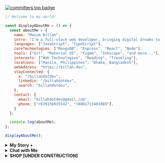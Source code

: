 [![committers.top badge](https://user-badge.committers.top/bangladesh/billahdotdev.svg)](https://user-badge.committers.top/bangladesh/Billahdotdev)             
                                                                                      
```javascript                                 
// Welcome to my world!                                                                  

const displayAboutMe = () => {
  const aboutMe = {
    name: "Masum Billah",
    intro: "I'm a full-stack web developer, bringing digital dreams to life.",
    languages: ["JavaScript", "TypeScript"],
    coreTechnologies: ["MongoDB", "Express", "React", "Node"],
    tools: ["Git", "Material UI", "Figma", "Inkscape", "and more..."],
    interests: ["Web Technologies", "Reading", "Traveling"], 
    locations: ["Manila, Philippines", "Dhaka, Bangladesh"],
    webAddress: "https://billah.dev", 
    stayConnected: {
      x: "/billahdotdev", 
      linkedin: "/billahdotdev", 
      search: "billahdotdev",
    },
    contact: {
      email: "billahdotdev@gmail.com",
      phone: ["+639156015542", "+8801713401889"], 
    }
  };

  console.log(aboutMe);
};  

displayAboutMe();   

```
     

<details> 
<summary><strong>My Story &#43;</strong></summary>                                      
  
<pre>
🙂 My Story:      
I am passionate about JavaScript and web technologies. Before the pandemic, I was just a struggling entrepreneur in the clothing industry.
'GARMENTIK' is a company where I hustled as a rainmaker. My business had its ups and downs, which were stressful, but I was learning 
 something new every day. During the pandemic, I decided to bring my passion into the business. Nowadays, two roles in my real-life game 
 are: Rainmaking for 'GARMENTIK' and 'Web Development Service'.  

👩‍💻 I Speak:
English, Bangla(Native), Taglish, and of course JavaScript!          

🎓 Certification:
I'm a Bangladesh University of Engineering and Technology (BUET) certified full-stack web developer   
on a journey of modern web mastery at the University of Helsinki.    
</pre>
</details>   


<details> 
<summary><strong>Chat with Me</strong></summary>         
 
<pre> 
There are times when you need someone to listen or give some advice. Book a slot to chat - anything from personal to career, 
Web Development, Graphic design, Digital Marketing, T-Shirt Business, and Mental Health.

The slots for October and November are fully booked. Availability for December will be announced in November on my x account.   
<br />
For T-shirt Business inquiries, please fill out the <a href="https://docs.google.com/forms/d/e/1FAIpQLSef8mJz6FOO0TR3hb0upJO89fZXlB3xTG6W1qxsRAFUNTM74A/viewform?embedded=true" width="640" height="1442" frameborder="0" marginheight="0" marginwidth="0">Google Form</a> to receive a quick response. Thank you!
</pre>
</details>   
<details>
<summary><strong>SHOP
  [UNDER CONSTRUCTION]</strong></summary>
 
# <img src="https://images.unsplash.com/photo-1624396963238-df0e48367ff7?w=600&auto=format&fit=crop&q=60&ixlib=rb-4.0.3&ixid=M3wxMjA3fDB8MHxzZWFyY2h8MTR8fGNvdmVyJTIwcGhvdG98ZW58MHx8MHx8fDA%3D" alt="Garmetik Banner" style="width:100%;">

Welcome to **Garmetik**, your go-to store for affordable and stylish fashion. Check out our latest products below and reach out to us for any inquiries!

---

## Products

| Product Image       | Product Details          | Contact Us           |
|---------------------|--------------------------|----------------------|
| ![T-Shirt](https://images.unsplash.com/photo-1638109879065-10b4a3bf0360?w=600&auto=format&fit=crop&q=60&ixlib=rb-4.0.3&ixid=M3wxMjA3fDB8MHxzZWFyY2h8MTV8fGNvdmVyJTIwcGhvdG98ZW58MHx8MHx8fDA%3D/150) | **Classic T-Shirt**  \n Price: $15  \n A simple, comfortable, and stylish t-shirt for everyday wear. [View Product](https://images.unsplash.com/photo-1638109879065-10b4a3bf0360?w=600&auto=format&fit=crop&q=60&ixlib=rb-4.0.3&ixid=M3wxMjA3fDB8MHxzZWFyY2h8MTV8fGNvdmVyJTIwcGhvdG98ZW58MHx8MHx8fDA%3D/600x600) | [![WhatsApp](https://img.shields.io/badge/Chat%20on-WhatsApp-brightgreen?style=for-the-badge&logo=whatsapp)](https://wa.me/15551234567?text=Hi%20there!%20I'm%20interested%20in%20your%20Classic%20T-Shirt) |


---

### Notes:
- The **banner image** will span 100% of the width at the top of your README.
- Clicking the **"View Product"** link will open a larger version of the product image in a new tab. Replace `https://via.placeholder.com/600x600` with the URL to the larger image of your product.
- The **WhatsApp button** links to a chat for product inquiries.

---

### How It Works:
1. The **banner** will be displayed as a full-width image.
2. Clicking **"View Product"** on any product will open the larger product image in a new browser tab.
3. This solution is mobile-responsive because the banner is set to `100%` width.

Let me know if you need further modifications!
